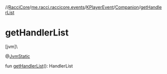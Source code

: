 //[RacciCore](../../../../index.md)/[me.racci.raccicore.events](../../index.md)/[KPlayerEvent](../index.md)/[Companion](index.md)/[getHandlerList](get-handler-list.md)

# getHandlerList

[jvm]\

@[JvmStatic](https://kotlinlang.org/api/latest/jvm/stdlib/kotlin.jvm/-jvm-static/index.html)

fun [getHandlerList](get-handler-list.md)(): HandlerList
